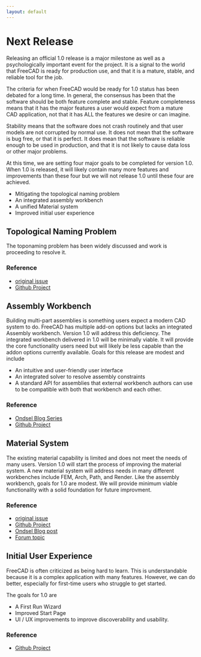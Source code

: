 ```yaml
---
layout: default
---
```



# Next Release

Releasing an official 1.0 release is a major milestone as well as a psychologically important event for the project. It is a signal to the world that FreeCAD is ready for production use, and that it is a mature, stable, and reliable tool for the job.

The criteria for when FreeCAD would be ready for 1.0 status has been debated for a long time. In general, the consensus has been that the software should be both feature complete and stable.  Feature completeness means that it has the major features a user would expect from a mature CAD application, not that it has ALL the features we desire or can imagine.

Stability means that the software does not crash routinely and that user models are not corrupted by normal use.  It does not mean that the software is bug free, or that it is perfect.  It does mean that the software is reliable enough to be used in production, and that it is not likely to cause data loss or other major problems.

At this time, we are setting four major goals to be completed for version 1.0.  When 1.0 is released, it will likely contain many more features and improvements than these four but we will not release 1.0 until these four are achieved.

 - Mitigating the topological naming problem
 - An integrated assembly workbench
 - A unified Material system
 - Improved initial user experience

## Topological Naming Problem

The toponaming problem has been widely discussed and work is proceeding to resolve it.

### Reference
 - [original issue](https://github.com/FreeCAD/FreeCAD/issues/8432)
 - [Github Project](https://github.com/orgs/FreeCAD/projects/2)



## Assembly Workbench

Building multi-part assemblies is something users expect a modern CAD system to do.  FreeCAD has multiple add-on options but lacks an integrated Assembly workbench.  Version 1.0 will address this deficiency.  The integrated workbench delivered in 1.0 will be minimally viable.  It will provide the core functionality users need but will likely be less capable than the addon options currently available.  Goals for this release are modest and include
 - An intuitive and user-friendly user interface
 - An integrated solver to resolve assembly constraints
 - A standard API for assemblies that external workbench authors can use to be compatible with both that workbench and each other.

### Reference
 - [Ondsel Blog Series](https://ondsel.com/blog/default-assembly-workbench-1/)
 - [Github Project](https://github.com/orgs/FreeCAD/projects/7)


## Material System

The existing material capability is limited and does not meet the needs of many users.  Version 1.0 will start the process of improving the material system. A new material system will address needs in many different workbenches include FEM, Arch, Path, and Render.  Like the assembly workbench, goals for 1.0 are modest. We will provide minimum viable functionality with a solid foundation for future improvment.

### Reference
 - [original issue](https://github.com/FreeCAD/FreeCAD/issues/10174)
 - [Github Project]()
 - [Ondsel Blog post](https://ondsel.com/blog/freecad-needs-a-better-materials-system)
 - [Forum topic](https://forum.freecad.org/viewtopic.php?style=4&t=78242)


## Initial User Experience

FreeCAD is often criticized as being hard to learn.  This is understandable because it is a complex application with many features.  However, we can do better, especially for first-time users who struggle to get started.

The goals for 1.0 are

- A First Run Wizard
- Improved Start Page
- UI / UX improvements to improve discoverability and usability.

### Reference
 - [Github Project]()

